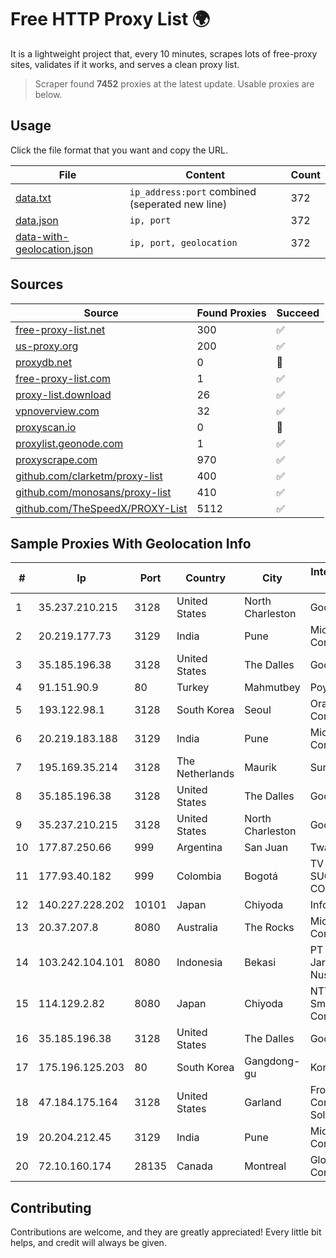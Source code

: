 
# Free HTTP Proxy List 🌍

It is a lightweight project that, every 10 minutes, scrapes lots of free-proxy sites, validates if it works, and serves a clean proxy list.


> Scraper found **7452** proxies at the latest update. Usable proxies are below.

## Usage

Click the file format that you want and copy the URL.


|File|Content|Count|
|----|-------|-----|
|[data.txt](https://raw.githubusercontent.com/themiralay/Proxy-List-World/master/data.txt)|`ip_address:port` combined (seperated new line)|372|
|[data.json](https://raw.githubusercontent.com/themiralay/Proxy-List-World/master/data.json)|`ip, port`|372|
|[data-with-geolocation.json](https://raw.githubusercontent.com/themiralay/Proxy-List-World/master/data-with-geolocation.json)|`ip, port, geolocation`|372|

## Sources

|Source|Found Proxies|Succeed|
|------|-------------|-------|
|[free-proxy-list.net](https://free-proxy-list.net)|300|✅|
|[us-proxy.org](https://www.us-proxy.org)|200|✅|
|[proxydb.net](http://proxydb.net)|0|🚫|
|[free-proxy-list.com](https://free-proxy-list.com/?page=&port=&type%5B%5D=http&type%5B%5D=https&up_time=0&search=Search)|1|✅|
|[proxy-list.download](https://www.proxy-list.download/HTTP)|26|✅|
|[vpnoverview.com](https://vpnoverview.com/privacy/anonymous-browsing/free-proxy-servers)|32|✅|
|[proxyscan.io](https://www.proxyscan.io)|0|🚫|
|[proxylist.geonode.com](https://proxylist.geonode.com/api/proxy-list?limit=300&page=1&sort_by=lastChecked&sort_type=desc&protocols=http,https)|1|✅|
|[proxyscrape.com](https://api.proxyscrape.com/v2/?request=displayproxies&protocol=http&timeout=10000&country=all&ssl=all&anonymity=all)|970|✅|
|[github.com/clarketm/proxy-list](https://raw.githubusercontent.com/clarketm/proxy-list/master/proxy-list-raw.txt)|400|✅|
|[github.com/monosans/proxy-list](https://raw.githubusercontent.com/monosans/proxy-list/main/proxies/http.txt)|410|✅|
|[github.com/TheSpeedX/PROXY-List](https://raw.githubusercontent.com/TheSpeedX/PROXY-List/master/http.txt)|5112|✅|


## Sample Proxies With Geolocation Info

|#|Ip|Port|Country|City|Internet Service Provider|
|-|--|----|-------|----|-------------------------|
|1|35.237.210.215|3128|United States|North Charleston|Google LLC|
|2|20.219.177.73|3129|India|Pune|Microsoft Corporation|
|3|35.185.196.38|3128|United States|The Dalles|Google LLC|
|4|91.151.90.9|80|Turkey|Mahmutbey|Poyraz Hosting|
|5|193.122.98.1|3128|South Korea|Seoul|Oracle Corporation|
|6|20.219.183.188|3129|India|Pune|Microsoft Corporation|
|7|195.169.35.214|3128|The Netherlands|Maurik|Surf B.V.|
|8|35.185.196.38|3128|United States|The Dalles|Google LLC|
|9|35.237.210.215|3128|United States|North Charleston|Google LLC|
|10|177.87.250.66|999|Argentina|San Juan|Twainsat SRL|
|11|177.93.40.182|999|Colombia|Bogotá|TV AZTECA SUCURSAL COLOMBIA|
|12|140.227.228.202|10101|Japan|Chiyoda|InfoSphere|
|13|20.37.207.8|8080|Australia|The Rocks|Microsoft Corporation|
|14|103.242.104.101|8080|Indonesia|Bekasi|PT Lintas Jaringan Nusantara|
|15|114.129.2.82|8080|Japan|Chiyoda|NTT SmartConnect Corporation|
|16|35.185.196.38|3128|United States|The Dalles|Google LLC|
|17|175.196.125.203|80|South Korea|Gangdong-gu|Korea Telecom|
|18|47.184.175.164|3128|United States|Garland|Frontier Communications Solutions|
|19|20.204.212.45|3129|India|Pune|Microsoft Corporation|
|20|72.10.160.174|28135|Canada|Montreal|GloboTech Communications|



## Contributing

Contributions are welcome, and they are greatly appreciated! Every
little bit helps, and credit will always be given.

